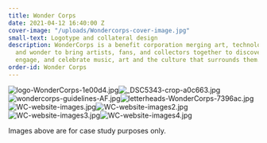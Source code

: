 ```yaml
---
title: Wonder Corps
date: 2021-04-12 16:40:00 Z
cover-image: "/uploads/Wondercorps-cover-image.jpg"
small-text: Logotype and collateral design
description: WonderCorps is a benefit corporation merging art, technology, mindfulness
  and wonder to bring artists, fans, and collectors together to discover, document,
  engage, and celebrate music, art and the culture that surrounds them.
order-id: Wonder Corps
---
```


![logo-WonderCorps-1e00d4.jpg](/uploads/logo-WonderCorps-1e00d4.jpg)![_DSC5343-crop-a0c663.jpg](/uploads/_DSC5343-crop-a0c663.jpg)![wondercorps-guidelines-AF.jpg](/uploads/wondercorps-guidelines-AF.jpg)![letterheads-WonderCorps-7396ac.jpg](/uploads/letterheads-WonderCorps-7396ac.jpg)![WC-website-images.jpg](/uploads/WC-website-images.jpg)![WC-website-images2.jpg](/uploads/WC-website-images2.jpg)![WC-website-images3.jpg](/uploads/WC-website-images3.jpg)![WC-website-images4.jpg](/uploads/WC-website-images4.jpg)

Images above are for case study purposes only. 